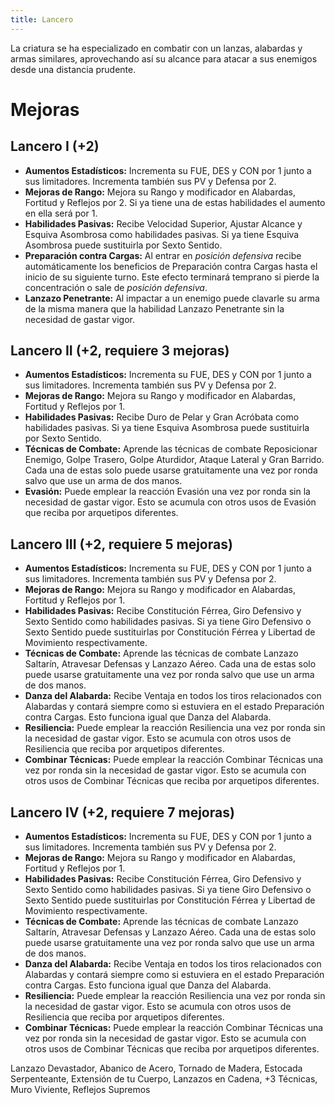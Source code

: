 ```yaml
---
title: Lancero
---
```


La criatura se ha especializado en combatir con un lanzas, alabardas y armas similares, aprovechando así su alcance para atacar a sus enemigos desde una distancia prudente.

# Mejoras

## Lancero I (+2)

- **Aumentos Estadísticos:** Incrementa su FUE, DES y CON por 1 junto a sus limitadores. Incrementa también sus PV y Defensa por 2.
- **Mejoras de Rango:** Mejora su Rango y modificador en Alabardas, Fortitud y Reflejos por 2. Si ya tiene una de estas habilidades el aumento en ella será por 1. 
- **Habilidades Pasivas:** Recibe Velocidad Superior, Ajustar Alcance y Esquiva Asombrosa como habilidades pasivas. Si ya tiene Esquiva Asombrosa puede sustituirla por Sexto Sentido.
- **Preparación contra Cargas:** Al entrar en *posición defensiva* recibe automáticamente los beneficios de Preparación contra Cargas hasta el inicio de su siguiente turno. Este efecto terminará temprano si pierde la concentración o sale de *posición defensiva*. 
- **Lanzazo Penetrante:** Al impactar a un enemigo puede clavarle su arma de la misma manera que la habilidad Lanzazo Penetrante sin la necesidad de gastar vigor.

## Lancero II (+2, requiere 3 mejoras)

- **Aumentos Estadísticos:** Incrementa su FUE, DES y CON por 1 junto a sus limitadores. Incrementa también sus PV y Defensa por 2.
- **Mejoras de Rango:** Mejora su Rango y modificador en Alabardas, Fortitud y Reflejos por 1.
- **Habilidades Pasivas:** Recibe Duro de Pelar y Gran Acróbata como habilidades pasivas. Si ya tiene Esquiva Asombrosa puede sustituirla por Sexto Sentido.
- **Técnicas de Combate:** Aprende las técnicas de combate Reposicionar Enemigo, Golpe Trasero, Golpe Aturdidor, Ataque Lateral y Gran Barrido. Cada una de estas solo puede usarse gratuitamente una vez por ronda salvo que use un arma de dos manos.
- **Evasión:** Puede emplear la reacción Evasión una vez por ronda sin la necesidad de gastar vigor. Esto se acumula con otros usos de Evasión que reciba por arquetipos diferentes.

## Lancero III (+2, requiere 5 mejoras)

- **Aumentos Estadísticos:** Incrementa su FUE, DES y CON por 1 junto a sus limitadores. Incrementa también sus PV y Defensa por 2.
- **Mejoras de Rango:** Mejora su Rango y modificador en Alabardas, Fortitud y Reflejos por 1.
- **Habilidades Pasivas:** Recibe Constitución Férrea, Giro Defensivo y Sexto Sentido como habilidades pasivas. Si ya tiene Giro Defensivo o Sexto Sentido puede sustituirlas por Constitución Férrea y Libertad de Movimiento respectivamente.
- **Técnicas de Combate:** Aprende las técnicas de combate Lanzazo Saltarín, Atravesar Defensas y Lanzazo Aéreo. Cada una de estas solo puede usarse gratuitamente una vez por ronda salvo que use un arma de dos manos.
- **Danza del Alabarda:** Recibe Ventaja en todos los tiros relacionados con Alabardas y contará siempre como si estuviera en el estado Preparación contra Cargas. Esto funciona igual que Danza del Alabarda.
- **Resiliencia:** Puede emplear la reacción Resiliencia una vez por ronda sin la necesidad de gastar vigor. Esto se acumula con otros usos de Resiliencia que reciba por arquetipos diferentes.
- **Combinar Técnicas:** Puede emplear la reacción Combinar Técnicas una vez por ronda sin la necesidad de gastar vigor. Esto se acumula con otros usos de Combinar Técnicas que reciba por arquetipos diferentes.

## Lancero IV (+2, requiere 7 mejoras)

- **Aumentos Estadísticos:** Incrementa su FUE, DES y CON por 1 junto a sus limitadores. Incrementa también sus PV y Defensa por 2.
- **Mejoras de Rango:** Mejora su Rango y modificador en Alabardas, Fortitud y Reflejos por 1.
- **Habilidades Pasivas:** Recibe Constitución Férrea, Giro Defensivo y Sexto Sentido como habilidades pasivas. Si ya tiene Giro Defensivo o Sexto Sentido puede sustituirlas por Constitución Férrea y Libertad de Movimiento respectivamente.
- **Técnicas de Combate:** Aprende las técnicas de combate Lanzazo Saltarín, Atravesar Defensas y Lanzazo Aéreo. Cada una de estas solo puede usarse gratuitamente una vez por ronda salvo que use un arma de dos manos.
- **Danza del Alabarda:** Recibe Ventaja en todos los tiros relacionados con Alabardas y contará siempre como si estuviera en el estado Preparación contra Cargas. Esto funciona igual que Danza del Alabarda.
- **Resiliencia:** Puede emplear la reacción Resiliencia una vez por ronda sin la necesidad de gastar vigor. Esto se acumula con otros usos de Resiliencia que reciba por arquetipos diferentes.
- **Combinar Técnicas:** Puede emplear la reacción Combinar Técnicas una vez por ronda sin la necesidad de gastar vigor. Esto se acumula con otros usos de Combinar Técnicas que reciba por arquetipos diferentes.

Lanzazo Devastador, Abanico de Acero, Tornado de Madera, Estocada Serpenteante, Extensión de tu Cuerpo, Lanzazos en Cadena, +3 Técnicas, Muro Viviente, Reflejos Supremos

